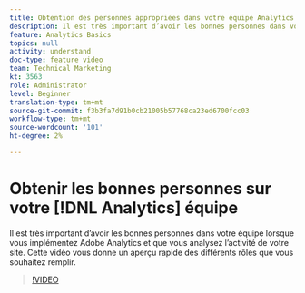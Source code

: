 ```yaml
---
title: Obtention des personnes appropriées dans votre équipe Analytics
description: Il est très important d’avoir les bonnes personnes dans votre équipe lorsque vous implémentez Adobe Analytics et que vous analysez l’activité de votre site. Cette vidéo vous donne un aperçu rapide des différents rôles que vous souhaitez remplir.
feature: Analytics Basics
topics: null
activity: understand
doc-type: feature video
team: Technical Marketing
kt: 3563
role: Administrator
level: Beginner
translation-type: tm+mt
source-git-commit: f3b3fa7d91b0cb21005b57768ca23ed6700fcc03
workflow-type: tm+mt
source-wordcount: '101'
ht-degree: 2%

---
```



# Obtenir les bonnes personnes sur votre [!DNL Analytics] équipe

Il est très important d’avoir les bonnes personnes dans votre équipe lorsque vous implémentez Adobe Analytics et que vous analysez l’activité de votre site. Cette vidéo vous donne un aperçu rapide des différents rôles que vous souhaitez remplir.

>[!VIDEO](https://video.tv.adobe.com/v/28756/?quality=12)
